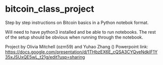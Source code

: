 # bitcoin_class_project
 
Step by step instructions on Bitcoin basics in a Python notebok format.

Will need to have python3 installed and be able to run notebooks.
The rest of the setup should be obvious when running through the notebook.

Project by Olivia Mitchell (ozm59) and Yuhao Zhang ()
Powerpoint link: https://docs.google.com/presentation/d/1THbzEX6E_cQSA3CYQyeNdkIF1Y35xJSUxQE5wL_t21g/edit?usp=sharing